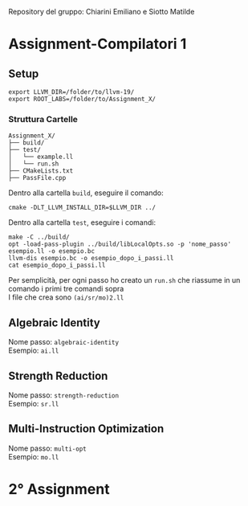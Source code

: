 Repository del gruppo: Chiarini Emiliano e Siotto Matilde
# Assignment-Compilatori 1
## Setup
```
export LLVM_DIR=/folder/to/llvm-19/
export ROOT_LABS=/folder/to/Assignment_X/
```
### Struttura Cartelle
```
Assignment_X/
├── build/
├── test/
│   └── example.ll
│   └── run.sh
├── CMakeLists.txt
├── PassFile.cpp
```
Dentro alla cartella `build`, eseguire il comando:
```
cmake -DLT_LLVM_INSTALL_DIR=$LLVM_DIR ../
```
Dentro alla cartella `test`, eseguire i comandi:
```
make -C ../build/
opt -load-pass-plugin ../build/libLocalOpts.so -p 'nome_passo' esempio.ll -o esempio.bc
llvm-dis esempio.bc -o esempio_dopo_i_passi.ll
cat esempio_dopo_i_passi.ll
```
Per semplicità, per ogni passo ho creato un `run.sh` che riassume in un comando i primi tre comandi sopra \
I file che crea sono `(ai/sr/mo)2.ll`

## Algebraic Identity
Nome passo: `algebraic-identity` \
Esempio: `ai.ll`
## Strength Reduction
Nome passo: `strength-reduction` \
Esempio: `sr.ll`
## Multi-Instruction Optimization
Nome passo: `multi-opt` \
Esempio: `mo.ll`

# 2° Assignment
